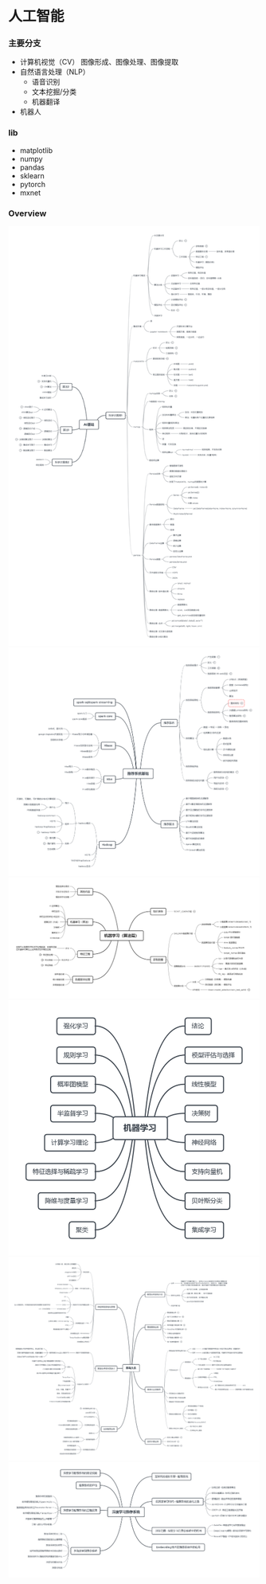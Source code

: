 # 人工智能

### 主要分支
- 计算机视觉（CV） 图像形成、图像处理、图像提取
- 自然语言处理（NLP）
  - 语音识别
  - 文本挖掘/分类
  - 机器翻译
- 机器人


### lib
- matplotlib
- numpy
- pandas
- sklearn
- pytorch
- mxnet


### Overview

![AI基础](./img/AI基础.png)
![推荐系统基础](./img/推荐系统基础.png)
![机器学习（算法篇）](./img/机器学习（算法篇）.png)
![机器学习](./img/机器学习.png)
![黑马头条](./img/黑马头条.png)
![深度学习推荐系统](./img/深度学习推荐系统.png)